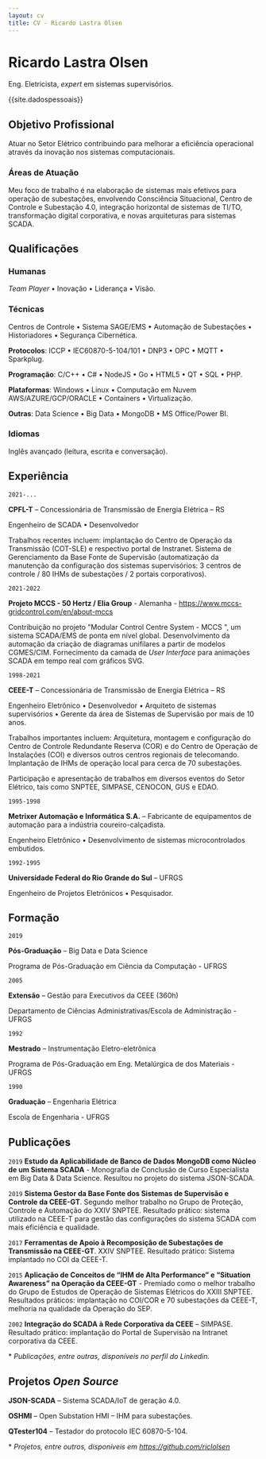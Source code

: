 ```yaml
---
layout: cv
title: CV - Ricardo Lastra Olsen
---
```

# Ricardo Lastra Olsen
Eng. Eletricista, _expert_ em sistemas supervisórios.

<div id="webaddress">
{{site.dadospessoais}}
</div>

## Objetivo Profissional

Atuar no Setor Elétrico contribuindo para melhorar a eficiência operacional através da inovação nos sistemas computacionais.

### Áreas de Atuação

Meu foco de trabalho é na elaboração de sistemas mais efetivos para operação de subestações, envolvendo Consciência Situacional, Centro de Controle e Subestação 4.0, integração horizontal de sistemas de TI/TO, transformação digital corporativa, e novas arquiteturas para sistemas SCADA.

## Qualificações

### Humanas

_Team Player_ • Inovação • Liderança • Visão.

### Técnicas

Centros de Controle • Sistema SAGE/EMS • Automação de Subestações • Historiadores •  Segurança Cibernética.

**Protocolos**: ICCP • IEC60870-5-104/101 • DNP3 • OPC • MQTT • Sparkplug.

**Programação**: C/C++ • C# • NodeJS • Go • HTML5 • QT • SQL • PHP.

**Plataformas**: Windows • Linux • Computação em Nuvem AWS/AZURE/GCP/ORACLE • Containers • Virtualização.

**Outras**: Data Science • Big Data • MongoDB • MS Office/Power BI.

### Idiomas

Inglês avançado (leitura, escrita e conversação).

## Experiência

`2021-...`

**CPFL-T** – Concessionária de Transmissão de Energia Elétrica – RS

Engenheiro de SCADA • Desenvolvedor

Trabalhos recentes incluem: implantação do Centro de Operação da Transmissão (COT-SLE) e respectivo portal de Instranet. Sistema de Gerenciamento da Base Fonte de Supervisão (automatização da manutenção da configuração dos sistemas supervisórios: 3 centros de controle / 80 IHMs de subestações / 2 portais corporativos). 

`2021-2022`

**Projeto MCCS - 50 Hertz / Elia Group** - Alemanha - https://www.mccs-gridcontrol.com/en/about-mccs

Contribuição no projeto "Modular Control Centre System - MCCS ", um sistema SCADA/EMS de ponta em nível global. Desenvolvimento da automação da criação de diagramas unifilares a partir de modelos CGMES/CIM. Fornecimento da camada de _User Interface_ para animações SCADA em tempo real com gráficos SVG.

`1998-2021`

**CEEE-T** – Concessionária de Transmissão de Energia Elétrica – RS

Engenheiro Eletrônico • Desenvolvedor • Arquiteto de sistemas supervisórios • Gerente da área de Sistemas de Supervisão por mais de 10 anos.

Trabalhos importantes incluem:
Arquitetura, montagem e configuração do Centro de Controle Redundante Reserva (COR) e do Centro de Operação de Instalações (COI) e diversos outros centros regionais de telecomando.
Implantação de IHMs de operação local para cerca de 70 subestações.

Participação e apresentação de trabalhos em diversos eventos do Setor Elétrico, tais como SNPTEE, SIMPASE, CENOCON, GUS e EDAO.

`1995-1998`

**Metrixer Automação e Informática S.A.** – Fabricante de equipamentos de automação para a indústria coureiro-calçadista.

Engenheiro Eletrônico • Desenvolvimento de sistemas microcontrolados embutidos.

`1992-1995`

**Universidade Federal do Rio Grande do Sul** – UFRGS

Engenheiro de Projetos Eletrônicos • Pesquisador.

## Formação

`2019`

**Pós-Graduação** – Big Data e Data Science

Programa de Pós-Graduação em Ciência da Computação - UFRGS

`2005`

**Extensão** – Gestão para Executivos da CEEE (360h)

Departamento de Ciências Administrativas/Escola de Administração - UFRGS

`1992`

**Mestrado** – Instrumentação Eletro-eletrônica

Programa de Pós-Graduação em Eng. Metalúrgica de dos Materiais - UFRGS

`1990`

**Graduação** – Engenharia Elétrica

Escola de Engenharia - UFRGS

## Publicações

`2019`
**Estudo da Aplicabilidade de Banco de Dados MongoDB como Núcleo de um Sistema SCADA** - Monografia de Conclusão de Curso Especialista em Big Data & Data Science. Resultou no projeto do sistema JSON-SCADA.

`2019`
**Sistema Gestor da Base Fonte dos Sistemas de Supervisão e Controle da CEEE-GT**. Segundo melhor trabalho no Grupo de Proteção, Controle e Automação do XXIV SNPTEE. Resultado prático: sistema utilizado na CEEE-T para gestão das configurações do sistema SCADA com mais eficiência e qualidade.

`2017`
**Ferramentas de Apoio à Recomposição de Subestações de Transmissão na CEEE-GT**. XXIV SNPTEE. Resultado prático: Sistema implantado no COI da CEEE-T.

`2015`
**Aplicação de Conceitos de “IHM de Alta Performance” e “Situation Awareness” na Operação da CEEE-GT** - Premiado como o melhor trabalho do Grupo de Estudos de Operação de Sistemas Elétricos do XXIII SNPTEE. Resultados práticos: implantação no COI/COR e 70 subestações da CEEE-T, melhoria na qualidade da Operação do SEP.

`2002`
**Integração do SCADA à Rede Corporativa da CEEE** – SIMPASE. Resultado prático: implantação do Portal de Supervisão na Intranet corporativa da CEEE.

\* _Publicações, entre outras, disponíveis no perfil do Linkedin._

## Projetos _Open Source_

**JSON-SCADA** – Sistema SCADA/IoT de geração 4.0.

**OSHMI** – Open Substation HMI – IHM para subestações.

**QTester104** – Testador do protocolo IEC 60870-5-104.

\* _Projetos, entre outros, disponíveis em https://github.com/riclolsen_
 
<!-- ### Footer Atualizado em fev/24 -->
